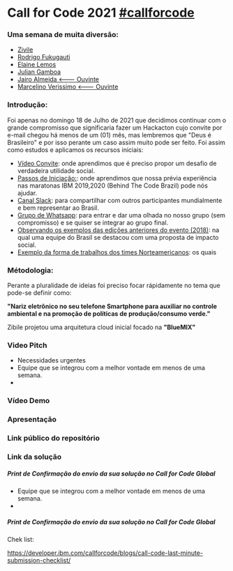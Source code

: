 # Call for Code 2021 [#callforcode](https://www.linkedin.com/feed/hashtag/callforcode/)
### Uma semana de muita diversão:

- [Zivile](https://www.linkedin.com/in/zivile-valutyte-silveira/)
- [Rodrigo Fukugauti](https://www.linkedin.com/in/rodrigofukugauti/)
- [Elaine Lemos](https://www.linkedin.com/in/julian-gamboa-bahia/)
- [Julian Gamboa](https://www.linkedin.com/in/julian-gamboa-bahia/)
- [Jairo Almeida <--- Ouvinte](https://www.linkedin.com/in/julian-gamboa-bahia/)
- [Marcelino Verissimo <--- Ouvinte](https://www.linkedin.com/in/julian-gamboa-bahia/)

### Introdução: 

Foi apenas no domingo 18 de Julho de 2021 que decidimos continuar com o grande compromisso que significaria fazer um Hackacton cujo convite por e-mail chegou há menos de um (01) mês, mas lembremos que "Deus é Brasileiro" e por isso perante um caso assim muito pode ser feito.
Foi assim como estudos e aplicamos os recursos iniciais:

- [Vídeo Convite](https://www.youtube.com/watch?v=G0IH8JtzYno): onde aprendimos que é preciso propor um desafio de verdadeira utilidade social.
- [Passos de Iniciação:](https://www.youtube.com/watch?v=_VXira010p0): onde aprendimos que nossa prévia experiência nas maratonas IBM 2019,2020 (Behind The Code Brazil) pode nós ajudar.
- [Canal Slack](https://app.slack.com/client/TAHDYCZ6H/CAHDYD6SH): para compartilhar com outros participantes mundialmente e bem representar ao Brasil.
- [Grupo de Whatsapp](https://chat.whatsapp.com/CQ3kaPXc9ra39ZNgErKE5Y): para entrar e dar uma olhada no nosso grupo (sem compromisso) e se quiser se integrar ao grupo final.
- [Observando os exemplos das edições anteriores do evento (2018)]( https://developer.ibm.com/blogs/improving-charitable-giving-with-trust-and-transparency/): na qual uma equipe do Brasil se destacou com uma proposta de impacto social.
- [Exemplo da forma de trabalhos dos times Norteamericanos](https://www.youtube.com/watch?v=L1ONOuB36ac): os quais 


### Métodologia: 

Perante a pluralidade de ideias foi preciso focar rápidamente no tema que pode-se definir como:

**"Nariz eletrônico no seu telefone Smartphone para auxiliar no controle ambiental e na promoção de políticas de produção/consumo verde."**

Zibile projetou uma arquitetura cloud inicial focado na **"BlueMIX"** 

### Video Pitch 

- Necessidades urgentes
- Equipe que se integrou com a melhor vontade em menos de uma semana.
- 

### Vídeo Demo
### Apresentação 
### Link público do repositório
### Link da solução
##### Print de Confirmação do envio da sua solução no Call for Code Global
- Equipe que se integrou com a melhor vontade em menos de uma semana.
- 
##### Print de Confirmação do envio da sua solução no Call for Code Global

Chek list:

https://developer.ibm.com/callforcode/blogs/call-code-last-minute-submission-checklist/
